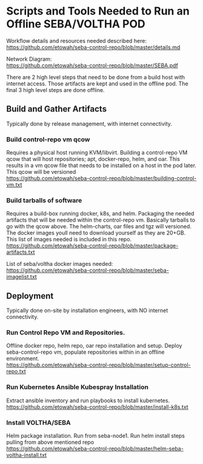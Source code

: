 # Scripts and Tools Needed to Run an Offline SEBA/VOLTHA POD

Workflow details and resources needed described here:  
https://github.com/etowah/seba-control-repo/blob/master/details.md

Network Diagram:  
https://github.com/etowah/seba-control-repo/blob/master/SEBA.pdf

There are 2 high level steps that need to be done from a build host with internet access.  Those artifacts are kept and used in the offline pod.   The final 3 high level steps are done offline.  


## Build and Gather Artifacts
Typically done by release management, with internet connectivity.

### Build control-repo vm qcow
Requires a physical host running KVM/libvirt.  Building a control-repo VM qcow that will host repositories; apt, docker-repo, helm, and oar.   This results in a vm qcow file that needs to be installed on a host in the pod later.  
This qcow will be versioned  
https://github.com/etowah/seba-control-repo/blob/master/building-control-vm.txt

### Build tarballs of software
Requires a build-box running docker, k8s, and helm.  Packaging the needed artifacts that will be needed within the control-repo vm.   Basically tarballs to go with the qcow above. The helm-charts, oar files and tgz will versioned.  The docker images youll need to download yourself as they are 20+GB.  This list of images needed is included in this repo.  
https://github.com/etowah/seba-control-repo/blob/master/package-artifacts.txt

List of seba/voltha docker images needed:  
https://github.com/etowah/seba-control-repo/blob/master/seba-imagelist.txt


## Deployment
Typically done on-site by installation engineers, with NO internet connectivity.

### Run Control Repo VM and Repositories.
Offline docker repo, helm repo, oar repo installation and setup.  Deploy seba-control-repo vm, populate repositories within in an offline environment.  
https://github.com/etowah/seba-control-repo/blob/master/setup-control-repo.txt

### Run Kubernetes Ansible Kubespray Installation
Extract ansible inventory and run playbooks to install kubernetes.
https://github.com/etowah/seba-control-repo/blob/master/install-k8s.txt

### Install VOLTHA/SEBA
Helm package installation.    Run from seba-node1.   Run helm install steps pulling from above mentioned repo  
https://github.com/etowah/seba-control-repo/blob/master/helm-seba-voltha-install.txt

 
